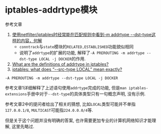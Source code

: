 # iptables-addrtype模块

参考文章

1. [使用netfilter/iptables时经常能在匹配规则中看到-m addrtype --dst-type这样的内容，何解](https://blog.csdn.net/watermelonbig/article/details/80319766)
    - `conntrack`与`state`模块的`RELATED,ESTABLISHED`功能貌似相同
    - 说明了`addrtype`的扩展的功能, 解释了`-A PREROUTING -m addrtype --dst-type LOCAL -j DOCKER`的作用.
2. [What are the definitions of addrtype in iptables?](https://unix.stackexchange.com/questions/130807/what-are-the-definitions-of-addrtype-in-iptables)
3. [iptables: what does “--src-type LOCAL” mean exactly?](https://serverfault.com/questions/193560/iptables-what-does-src-type-local-mean-exactly/979903)

```
-A PREROUTING -m addrtype --dst-type LOCAL -j DOCKER
```

参考文章1详细解释了上述语句使用`addrtype`完成的功能, 但是`man iptables-extensions`手册中对于`--dst-type`的具体类型只有一句概念声明, 没有示例. 

参考文章2中的提问者给出了相关的猜想, 比如`LOCAL`类型可能并不单指`127.0.0.1/8`, `MULTICAST`可能指`224.0.0.0/4`等.

但是关于这个问题并没有明确的答案, 也许需要更加专业的计算机网络知识才能理解, 这里先略过.
